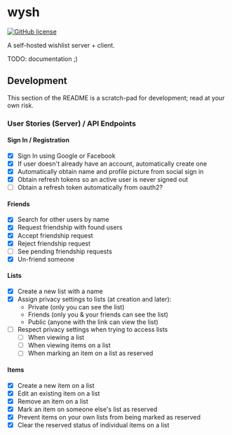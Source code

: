 # wysh

 [![GitHub license](https://img.shields.io/badge/license-Apache%202-blue.svg?style=flat-square)](https://raw.githubusercontent.com/FuzzyWuzzie/wysh/master/LICENSE)

A self-hosted wishlist server + client.

TODO: documentation ;)

## Development

This section of the README is a scratch-pad for development; read at your own risk.

### User Stories (Server) / API Endpoints

#### Sign In / Registration

* [x] Sign In using Google or Facebook
* [x] If user doesn't already have an account, automatically create one
* [x] Automatically obtain name and profile picture from social sign in
* [x] Obtain refresh tokens so an active user is never signed out
* [ ] Obtain a refresh token automatically from oauth2?

#### Friends

* [x] Search for other users by name
* [x] Request friendship with found users
* [x] Accept friendship request
* [x] Reject friendship request
* [ ] See pending friendship requests
* [x] Un-friend someone

#### Lists

* [x] Create a new list with a name
* [x] Assign privacy settings to lists (at creation and later):
  + Private (only you can see the list)
  + Friends (only you & your friends can see the list)
  + Public (anyone with the link can view the list)
* [ ] Respect privacy settings when trying to access lists
  + [ ] When viewing a list
  + [ ] When viewing items on a list
  + [ ] When marking an item on a list as reserved

#### Items

* [x] Create a new item on a list
* [x] Edit an existing item on a list
* [x] Remove an item on a list
* [x] Mark an item on someone else's list as reserved
* [x] Prevent items on your own lists from being marked as reserved
* [x] Clear the reserved status of individual items on a list